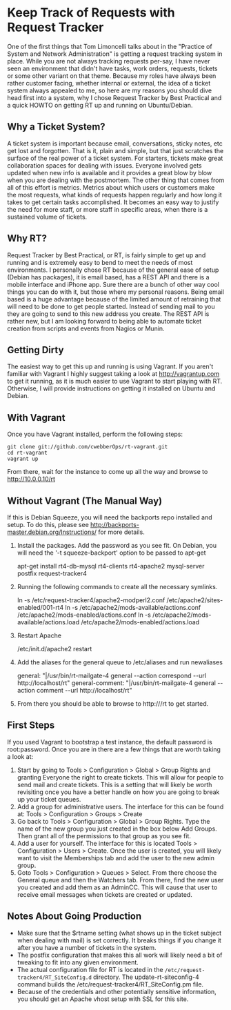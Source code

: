 # Keep Track of Requests with Request Tracker

One of the first things that Tom Limoncelli talks about in the "Practice of
System and Network Administration" is getting a request tracking system in
place. While you are not always tracking requests per-say, I have never seen an
environment that didn't have tasks, work orders, requests, tickets or some
other variant on that theme. Because my roles have always been rather customer
facing, whether internal or external, the idea of a ticket system always
appealed to me, so here are my reasons you should dive head first into a
system, why I chose Request Tracker by Best Practical and a quick HOWTO on
getting RT up and running on Ubuntu/Debian.

## Why a Ticket System?

A ticket system is important because email, conversations, sticky notes, etc
get lost and forgotten. That is it, plain and simple, but that just scratches
the surface of the real power of a ticket system. For starters, tickets make
great collaboration spaces for dealing with issues. Everyone involved gets
updated when new info is available and it provides a great blow by blow when
you are dealing with the postmortem. The other thing that comes from all of
this effort is metrics. Metrics about which users or customers make the most
requests, what kinds of requests happen regularly and how long it takes to get
certain tasks accomplished. It becomes an easy way to justify the need for more
staff, or more staff in specific areas, when there is a sustained volume of
tickets.

## Why RT?

Request Tracker by Best Practical, or RT, is fairly simple to get up and
running and is extremely easy to bend to meet the needs of most environments. I
personally chose RT because of the general ease of setup (Debian has packages),
it is email based, has a REST API and there is a mobile interface and iPhone
app. Sure there are a bunch of other way cool things you can do with it, but
those where my personal reasons. Being email based is a huge advantage because
of the limited amount of retraining that will need to be done to get people
started. Instead of sending mail to you they are going to send to this new
address you create. The REST API is rather new, but I am looking forward to
being able to automate ticket creation from scripts and events from Nagios or
Munin.

## Getting Dirty

The easiest way to get this up and running is using Vagrant. If you aren't
familiar with Vagrant I highly suggest taking a look at http://vagrantup.com to
get it running, as it is much easier to use Vagrant to start playing with RT.
Otherwise, I will provide instructions on getting it installed on Ubuntu and
Debian.

## With Vagrant

Once you have Vagrant installed, perform the following steps:

    git clone git://github.com/cwebberOps/rt-vagrant.git
    cd rt-vagrant
    vagrant up

From there, wait for the instance to come up all the way and browse to
http://10.0.0.10/rt

## Without Vagrant (The Manual Way)

If this is Debian Squeeze, you will need the backports repo installed and
setup. To do this, please see http://backports-master.debian.org/Instructions/
for more details.

1. Install the packages. Add the password as you see fit. On Debian, you will
   need the '-t squeeze-backport' option to be passed to apt-get

    apt-get install rt4-db-mysql rt4-clients rt4-apache2 mysql-server postfix request-tracker4

2. Running the following commands to create all the necessary symlinks.

    ln -s /etc/request-tracker4/apache2-modperl2.conf /etc/apache2/sites-enabled/001-rt4
    ln -s /etc/apache2/mods-available/actions.conf /etc/apache2/mods-enabled/actions.conf
    ln -s /etc/apache2/mods-available/actions.load /etc/apache2/mods-enabled/actions.load

3. Restart Apache

    /etc/init.d/apache2 restart

4. Add the aliases for the general queue to /etc/aliases and run newaliases

    general: "|/usr/bin/rt-mailgate-4 general --action correspond --url http://localhost/rt"
    general-comment: "|/usr/bin/rt-mailgate-4 general --action comment --url http://localhost/rt"

5. From there you should be able to browse to http://<system name>/rt to get started.

## First Steps

If you used Vagrant to bootstrap a test instance, the default password is
root:password. Once you are in there are a few things that are worth taking a
look at:

1. Start by going to Tools > Configuration > Global > Group Rights and granting
   Everyone the right to create tickets. This will allow for people to send
   mail and create tickets. This is a setting that will likely be worth
   revisiting once you have a better handle on how you are going to break up
   your ticket queues.
2. Add a group for administrative users. The interface for this can be found
   at: Tools > Configuration > Groups > Create
3. Go back to Tools > Configuration > Global > Group Rights. Type the name of
   the new group you just created in the box below Add Groups. Then grant all
   of the permissions to that group as you see fit.
4. Add a user for yourself. The interface for this is located Tools >
   Configuration > Users > Create. Once the user is created, you will likely
   want to visit the Memberships tab and add the user to the new admin group.
5. Goto Tools > Configuration > Queues > Select. From there choose the General
   queue and then the Watchers tab. From there, find the new user you created
   and add them as an AdminCC. This will cause that user to receive email
   messages when tickets are created or updated.

## Notes About Going Production

* Make sure that the $rtname setting (what shows up in the ticket subject when
  dealing with mail) is set correctly. It breaks things if you change it after
  you have a number of tickets in the system.
* The postfix configuration that makes this all work will likely need a bit of
  tweaking to fit into any given environment.
* The actual configuration file for RT is located in the
  `/etc/request-tracker4/RT_SiteConfig.d` directory. The update-rt-siteconfig-4
  command builds the /etc/request-tracker4/RT_SiteConfig.pm file. 
* Because of the credentials and other potentially sensitive information, you
  should get an Apache vhost setup with SSL for this site.
